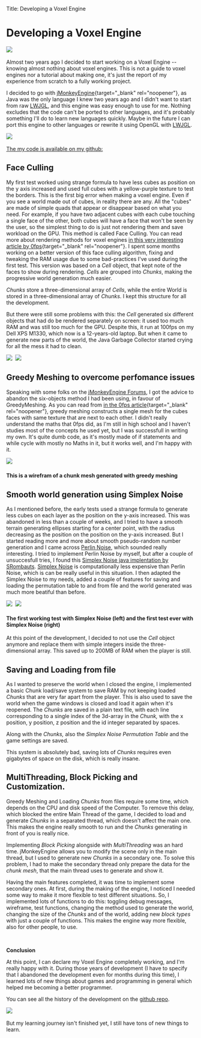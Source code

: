 Title: Developing a Voxel Engine

# Developing a Voxel Engine

<img src="/resources/projects/voxel-engine-1/voxelengine1-1.png" /> 

Almost two years ago I decided to start working on a Voxel Engine --
knowing almost nothing about voxel engines.
This is not a guide to voxel engines nor a tutorial about making one,
it's just the report of my experience from scratch to a fully working
project.

I decided to go with
[jMonkeyEngine](http://jmonkeyengine.org){target="_blank"
rel="noopener"}, as Java was the only language I knew two years ago and I didn't want to start from raw [LWJGL](http://lwjgl.org), and this engine was easy enough to use for me.
Nothing excludes that the code can't be ported to other languages, and it's probably something I'll do to learn new languages quickly. Maybe in the future I can port this engine to other languages or rewrite it using OpenGL with [LWJGL](http://lwjgl.org).

<img src="/resources/projects/voxel-engine-1/voxelengine1-2.png" /> 

[The my code is available on my github:](https://github.com/EmaMaker)
 

## Face Culling
My first test worked using strange formula to have less cubes as position on the y axis increased and used full cubes with a yellow-purple texture to test the borders. This is the first big error when making a voxel engine.
Even if you see a world made out of cubes, in reality there are any. All the "cubes" are made of simple quads that appear or disappear based on what you need. For example, if you have two adjacent cubes with each cube touching a single face of the other, both cubes will have a face that won't be seen by the user, so the simplest thing to do is just not rendering them and save workload on the GPU. This method is called Face Culling.
You can read more about rendering methods for voxel engines [in this very interesting article by 0fps](https://0fps.net/2012/06/30/meshing-in-a-minecraft-game/){target="_blank" rel="noopener"}.
I spent some months working on a better version of this face culling algorithm, fixing and tweaking the RAM usage due to some bad-practices I've used during the first test. This version was based on a *Cell* object, that kept note of the faces to show during rendering. *Cells* are grouped into *Chunks*, making the progressive world generation much easier.

*Chunks* store a three-dimensional array of *Cells*, while the entire World is stored in a three-dimensional array of *Chunks*. I kept this structure for all the development.

But there were still some problems with this: the *Cell* generated six different objects that had do be rendered separately on screen: it used too much RAM and was still too much for the GPU. Despite this, it run at
100fps on my Dell XPS M1330, which now is a 12-years-old laptop.
But when it came to generate new parts of the world, the Java Garbage Collector started crying for all the mess it had to clean.

<img src="/resources/projects/voxel-engine-1/voxelengine1-3.jpg" /> 
<img src="/resources/projects/voxel-engine-1/voxelengine1-4.jpg" /> 

## Greedy Meshing to overcome perfomance issues

Speaking with some folks on the [jMonkeyEngine Forums](https://hub.jmonkeyengine.org), I got the advice to abandon the six-objects method I had been using, in favour of GreedyMeshing. As you can read from [in the 0fps article](https://0fps.net/2012/06/30/meshing-in-a-minecraft-game/){target="_blank" rel="noopener"}, greedy meshing constructs a single mesh for the cubes faces with same texture that are next to each other.
I didn't really understand the maths that 0fps did, as I'm still in high school and I haven't studies most of the concepts he used yet, but I was successfull in writing my own. It's quite dumb code, as it's mostly made of if statements and while cycle with mostly no Maths in it, but it works well, and I'm happy with it.

<img src="/resources/projects/voxel-engine-1/voxelengine1-5.jpg" /> 

<h4> This is a wirefram of a chunk mesh generated with greedy meshing </h4>


## Smooth world generation using Simplex Noise

As I mentioned before, the early tests used a strange formula to generate less cubes on each layer as the position on the y-axis increased. This was abandoned in less than a couple of weeks, and I tried to have a smooth terrain generating ellipses starting for a center point, with the radius decreasing as the position on the position on the y-axis increased.
But I started reading more and more about smooth pseudo-random number generation and I came across [Perlin Noise](https://en.wikipedia.org/wiki/Perlin_noise), which sounded really interesting.
I tried to implement Perlin Noise by myself, but after a couple of unsuccesfull tries, I found this [Simplex Noise java implentation by SRombauts](https://github.com/SRombauts/SimplexNoise/blob/master/references/SimplexNoise.java).
[Simplex Noise](https://en.wikipedia.org/wiki/Simplex_noise) is computationally less expensive than Perlin Noise, which is can be really useful in this situation. I then adapted the Simplex Noise to my needs, added a couple of features for saving and loading the permutation table to and from file and the world generated was much more beatiful than before.

<img src="/resources/projects/voxel-engine-1/voxelengine1-6.jpg" /> 
<img src="/resources/projects/voxel-engine-1/voxelengine1-7.jpg" /> 

<h4> The first working test with Simplex Noise (left) and the first test ever with Simplex Noise (right) </h4>

At this point of the development, I decided to not use the *Cell* object anymore and replace them with simple integers inside the three-dimensional array. This saved up to 200MB of RAM when the player is still.

## Saving and Loading from file

As I wanted to preserve the world when I closed the engine, I implemented a basic Chunk load/save system to save RAM by not keeping loaded *Chunks* that are very far apart from the player.
This is also used to save the world when the game windows is closed and load it again when it's reopened. The *Chunks* are saved in a plain text file, with each line corresponding to a single index of the 3d-array in the *Chunk,* with the x position, y position, z position and the id integer separated by spaces.

Along with the *Chunks,* also the *Simplex Noise Permutation Table* and the game settings are saved.

This system is absolutely bad, saving lots of *Chunks* requires even gigabytes of space on the disk, which is really insane.


## MultiThreading, Block Picking and Customization.

Greedy Meshing and Loading *Chunks* from files require some time, which  depends on the CPU and disk speed of the Computer. To remove this delay, which blocked the entire Main Thread of the game, I decided to load and generate *Chunks* in a separated thread, which doesn't affect the main one.
This makes the engine really smooth to run and the *Chunks* generating in front of you is really nice.

Implementing *Block* *Picking* alongside with *MultiThreading* was an hard time. jMonkeyEngine allows you to modify the scene only in the main thread, but I used to generate new *Chunks* in a secondary one.
To solve this problem, I had to make the secondary thread only prepare the data for the *chunk* *mesh*, that the main thread uses to generate and show it.

Having the main features completed, it was time to implement some secondary ones. At first, during the making of the engine, I noticed I needed some way to make it more flexible to test different situations.
So, I implemented lots of functions to do this: toggling debug messages, wireframe, test functions, changing the method used to generate the world, changing the size of the *Chunks* and of the world, adding new *block types* with just a couple of functions. This makes the engine way more flexible, also for other people, to use.

 

**Conclusion**

At this point, I can declare my Voxel Engine completely working, and I'm really happy with it. During those years of development (I have to specify that I abandoned the development even for months during this time), I learned lots of new things about games and programming in general which helped me becoming a better programmer.

You can see all the history of the development on the [github
repo](https://github.com/EmaMaker/voxel-engine-jme3.git).

<img src="/resources/projects/voxel-engine-1/voxelengine1-1.png" /> 

But my learning journey isn't finished yet, I still have tons of new things to learn.

